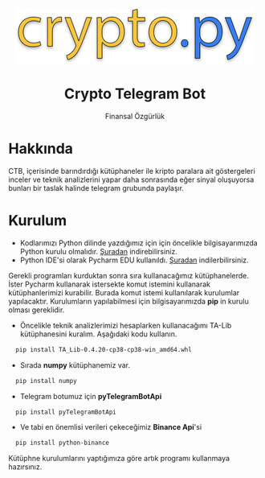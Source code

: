 <br />
<p align="center">
   <a href="https://github.com/othneildrew/Best-README-Template">
    <img src="img/icon.png" alt="Logo">
  </a>
 
  <h1 align="center">Crypto Telegram Bot</h1>

  <p align="center">
    Finansal Özgürlük
</p>

# Hakkında

CTB, içerisinde barındırdığı kütüphaneler ile kripto paralara ait göstergeleri inceler ve teknik analizlerini yapar daha sonrasında eğer sinyal oluşuyorsa bunları bir taslak halinde telegram grubunda paylaşır. 

# Kurulum

* Kodlarımızı Python dilinde yazdığımız için için öncelikle bilgisayarımızda Python kurulu olmalıdır. [Şuradan](https://www.python.org/downloads/) indirebilirsiniz.
* Python IDE'si olarak Pycharm EDU kullanıldı. [Şuradan](https://www.jetbrains.com/pycharm-edu/) indilerbilirsiniz.

Gerekli programları kurduktan sonra sıra kullanacağımız kütüphanelerde. İster Pycharm kullanarak istersekte komut istemini kullanarak kütüphanlerimizi kurabilir. Burada komut istemi kullanılarak kurulumlar yapılacaktır.
Kurulumların yapılabilmesi için bilgisayarımızda <b>pip</b> in kurulu olması gereklidir.

* Öncelikle teknik analizlerimizi hesaplarken kullanacağımı TA-Lib kütüphanesini kuralım. Aşağıdaki kodu kullanın.

```sh
  pip install TA_Lib-0.4.20-cp38-cp38-win_amd64.whl
  ```
  
 * Sırada <b>numpy</b> kütüphanemiz var.

```sh
  pip install numpy
  ```
  
 * Telegram botumuz için <b>pyTelegramBotApi</b>

```sh
  pip install pyTelegramBotApi
  ```
  
 * Ve tabi en önemlisi verileri çekeceğimiz <b>Binance Api</b>'si

```sh
  pip install python-binance
  ```
  
 Kütüphne kurulumlarını yaptığımıza göre artık programı kullanmaya hazırsınız. 
